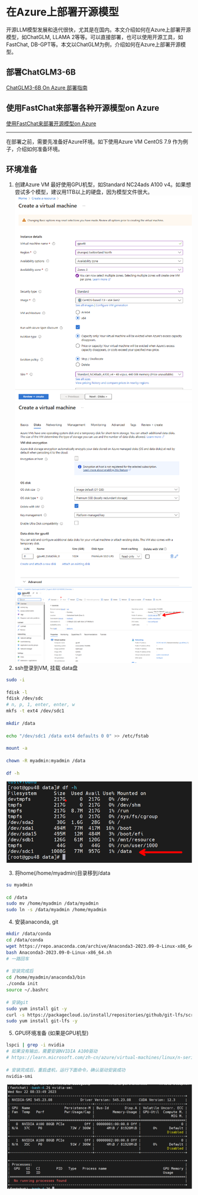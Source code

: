 # 在Azure上部署开源模型

开源LLM模型发展和迭代很快，尤其是在国内。本文介绍如何在Azure上部署开源模型，如ChatGLM, LLAMA 2等等。可以直接部署，也可以使用开源工具，如FastChat, DB-GPT等。本文以ChatGLM为例，介绍如何在Azure上部署开源模型。

## 部署ChatGLM3-6B
[ChatGLM3-6B On Azure 部署指南](./chatglm3.md)

## 使用FastChat来部署各种开源模型on Azure
[使用FastChat来部署开源模型on Azure](./fastchat.md)

<hr/>
在部署之前，需要先准备好Azure环境。如下使用Azure VM CentOS 7.9 作为例子，介绍如何准备环境。

## 环境准备
1. 创建Azure VM
最好使用GPU机型，如Standard NC24ads A100 v4。如果想尝试多个模型，建议用1TB以上的硬盘，因为模型文件很大。
![Azure VM](./img/createvm1.png)
![Azure VM](./img/createvm2.png)
![Azure VM](./img/createvm3.png)
2. ssh登录到VM, 挂载 data盘
```bash
sudo -i

fdisk -l
fdisk /dev/sdc
# n, p, 1, enter, enter, w
mkfs -t ext4 /dev/sdc1

mkdir /data

echo "/dev/sdc1 /data ext4 defaults 0 0" >> /etc/fstab

mount -a

chown -R myadmin:myadmin /data

df -h
```
![data disk](./img/disk1.png)

3. 将home(/home/myadmin)目录移到/data
```bash
su myadmin

cd /data
sudo mv /home/myadmin /data/myadmin
sudo ln -s /data/myadmin /home/myadmin
```
4. 安装anaconda, git
```bash
mkdir /data/conda
cd /data/conda
wget https://repo.anaconda.com/archive/Anaconda3-2023.09-0-Linux-x86_64.sh
bash Anaconda3-2023.09-0-Linux-x86_64.sh
# 一路回车

# 安装完成后
cd /home/myadmin/anaconda3/bin
./conda init
source ~/.bashrc

# 安装git
sudo yum install git -y
curl -s https://packagecloud.io/install/repositories/github/git-lfs/script.rpm.sh | sudo bash
sudo yum install git-lfs -y


```
5. GPU环境准备 (如果是GPU机型)
```bash
lspci | grep -i nvidia
# 如果没有输出，需要安装NVIDIA A100驱动
# https://learn.microsoft.com/zh-cn/azure/virtual-machines/linux/n-series-driver-setup

# 安装完成后，重启虚机，运行下面命令，确认驱动安装成功
nvidia-smi
```
![nvidia-smi](./img/nvidia-smi.png)



